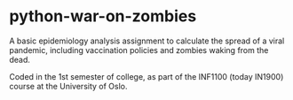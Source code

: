 # python-war-on-zombies
 A basic epidemiology analysis assignment to calculate the spread of a viral pandemic, including vaccination policies and zombies waking from the dead.
 
 Coded in the 1st semester of college, as part of the INF1100 (today IN1900) course at the University of Oslo.
